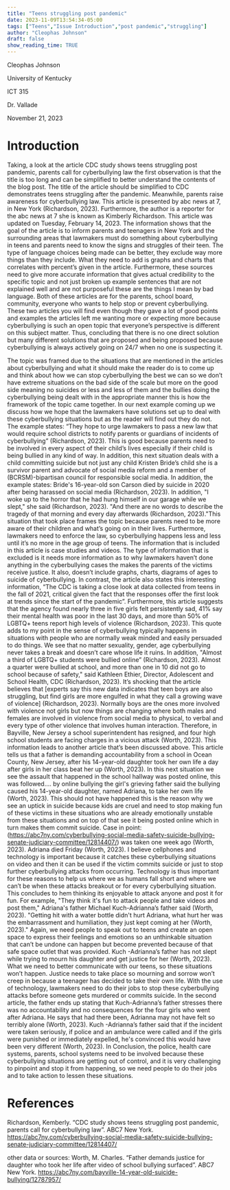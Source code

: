 ```yaml
---
title: "Teens struggling post pandemic"
date: 2023-11-09T13:54:34-05:00
tags: ["Teens","Issue Introduction","post pandemic","struggling"]
author: "Cleophas Johnson"
draft: false
show_reading_time: TRUE
---
```


Cleophas Johnson  

University of Kentucky  

ICT 315 

Dr. Vallade  

November 21, 2023 
# Introduction
Taking, a look at the article CDC study shows teens struggling post pandemic, parents call for cyberbullying law the first observation is that the title is too long and can be simplified to better understand the contents of the blog post. The title of the article should be simplified to CDC demonstrates teens struggling after the pandemic. Meanwhile, parents raise awareness for cyberbullying law. This article is presented by abc news at 7, in New York (Richardson, 2023). Furthermore, the author is a reporter for the abc news at 7 she is known as Kimberly Richardson. This article was updated on Tuesday, February 14, 2023. The information shows that the goal of the article is to inform parents and teenagers in New York and the surrounding areas that lawmakers must do something about cyberbullying in teens and parents need to know the signs and struggles of their teen. The type of language choices being made can be better, they exclude way more things than they include. What they need to add is graphs and charts that correlates with percent’s given in the article. Furthermore, these sources need to give more accurate information that gives actual credibility to the specific topic and not just broken up example sentences that are not explained well and are not purposeful these are the things I mean by bad language.  Both of these articles are for the parents, school board, community, everyone who wants to help stop or prevent cyberbullying. These two articles you will find even though they gave a lot of good points and examples the articles left me wanting more or expecting more because cyberbullying is such an open topic that everyone’s perspective is different on this subject matter. Thus, concluding that there is no one direct solution but many different solutions that are proposed and being proposed because cyberbullying is always actively going on 24/7 when no one is suspecting it. 

The topic was framed due to the situations that are mentioned in the articles about cyberbullying and what it should make the reader do is to come up and think about how we can stop cyberbullying the best we can so we don’t have extreme situations on the bad side of the scale but more on the good side meaning no suicides or less and less of them and the bullies doing the cyberbullying being dealt with in the appropriate manner this is how the framework of the topic came together. In our next example coming up we discuss how we hope that the lawmakers have solutions set up to deal with these cyberbullying situations but as the reader will find out they do not.  The example states: “They hope to urge lawmakers to pass a new law that would require school districts to notify parents or guardians of incidents of cyberbullying” (Richardson, 2023). This is good because parents need to be involved in every aspect of their child’s lives especially if their child is being bullied in any kind of way. In addition, this next situation deals with a child committing suicide but not just any child Kristen Bride’s child she is a survivor parent and advocate of social media reform and a member of (BCRSM)-bipartisan council for responsible social media.  In addition, the example states: Bride's 16-year-old son Carson died by suicide in 2020 after being harassed on social media (Richardson, 2023). In addition, "I woke up to the horror that he had hung himself in our garage while we slept," she said (Richardson, 2023). "And there are no words to describe the tragedy of that morning and every day afterwards (Richardson, 2023)."This situation that took place frames the topic because parents need to be more aware of their children and what’s going on in their lives. Furthermore, lawmakers need to enforce the law, so cyberbullying happens less and less until it’s no more in the age group of teens. The information that is included in this article is case studies and videos. The type of information that is excluded is it needs more information as to why lawmakers haven’t done anything in the cyberbullying cases the makes the parents of the victims receive justice. It also, doesn’t include graphs, charts, diagrams of ages to suicide of cyberbullying. In contrast, the article also states this interesting information, “The CDC is taking a close look at data collected from teens in the fall of 2021, critical given the fact that the responses offer the first look at trends since the start of the pandemic”. Furthermore, this article suggests that the agency found nearly three in five girls felt persistently sad, 41% say their mental health was poor in the last 30 days, and more than 50% of LGBTQ+ teens report high levels of violence (Richardson, 2023). This quote adds to my point in the sense of cyberbullying typically happens in situations with people who are normally weak minded and easily persuaded to do things. We see that no matter sexuality, gender, age cyberbullying never takes a break and doesn’t care whose life it ruins.  In addition, "Almost a third of LGBTQ+ students were bullied online” (Richardson, 2023). Almost a quarter were bullied at school, and more than one in 10 did not go to school because of safety," said Kathleen Ethier, Director, Adolescent and School Health, CDC (Richardson, 2023). It’s shocking that the article believes that [experts say this new data indicates that teen boys are also struggling, but find girls are more engulfed in what they call a growing wave of violence] (Richardson, 2023). Normally boys are the ones more involved with violence not girls but now things are changing where both males and females are involved in violence from social media to physical, to verbal and every type of other violence that involves human interaction. Therefore, in Bayville, New Jersey a school superintendent has resigned, and four high school students are facing charges in a vicious attack (Worth, 2023). This information leads to another article that’s been discussed above. This article tells us that a father is demanding accountability from a school in Ocean County, New Jersey, after his 14-year-old daughter took her own life a day after girls in her class beat her up (Worth, 2023). In this next situation we see the assault that happened in the school hallway was posted online, this was followed…. by online bullying the girl's grieving father said the bullying caused his 14-year-old daughter, named Adriana, to take her own life (Worth, 2023). This should not have happened this is the reason why we see an uptick in suicide because kids are cruel and need to stop making fun of these victims in these situations who are already emotionally unstable from these situations and on top of that see it being posted online which in turn makes them commit suicide. Case in point: (https://abc7ny.com/cyberbullying-social-media-safety-suicide-bullying-senate-judiciary-committee/12814407/) was taken one week ago (Worth, 2023). Adriana died Friday (Worth, 2023). I believe cellphones and technology is important because it catches these cyberbullying situations on video and then it can be used if the victim commits suicide or just to stop further cyberbullying attacks from occurring. Technology is thus important for these reasons to help us where we as humans fall short and where we can’t be when these attacks breakout or for every cyberbullying situation. This concludes to hem thinking its enjoyable to attack anyone and post it for fun. For example, "They think it's fun to attack people and take videos and post them," Adriana's father Michael Kuch-Adrianna’s father   said (Worth, 2023). "Getting hit with a water bottle didn't hurt Adriana, what hurt her was the embarrassment and humiliation, they just kept coming at her (Worth, 2023)." Again, we need people to speak out to teens and create an open space to express their feelings and emotions so an unthinkable situation that can’t be undone can happen but become prevented because of that safe space outlet that was provided. Kuch -Adrianna’s father has not slept while trying to mourn his daughter and get justice for her (Worth, 2023). What we need to better communicate with our teens, so these situations won’t happen. Justice needs to take place so mourning and sorrow won’t creep in because a teenager has decided to take their own life. With the use of technology, lawmakers need to do their jobs to stop these cyberbullying attacks before someone gets murdered or commits suicide.  In the second article, the father ends up stating that Kuch-Adrianna’s father stresses there was no accountability and no consequences for the four girls who went after Adriana. He says that had there been, Adrianna may not have felt so terribly alone (Worth, 2023). Kuch -Adrianna’s father said that if the incident were taken seriously, if police and an ambulance were called and if the girls were punished or immediately expelled, he's convinced this would have been very different (Worth, 2023). In Conclusion, the police, health care systems, parents, school systems need to be involved because these cyberbullying situations are getting out of control, and it is very challenging to pinpoint and stop it from happening, so we need people to do their jobs and to take action to lessen these situations.  

 

 

 

# References 

 

 Richardson, Kemberly. “CDC study shows teens struggling post pandemic, parents call for cyberbullying law”. ABC7 New York. https://abc7ny.com/cyberbullying-social-media-safety-suicide-bullying-senate-judiciary-committee/12814407/  

 

other data or sources: Worth, M. Charles. “Father demands justice for daughter who took her life after video of school bullying surfaced”. ABC7 New York. https://abc7ny.com/bayville-14-year-old-suicide-bullying/12787957/ 

 
